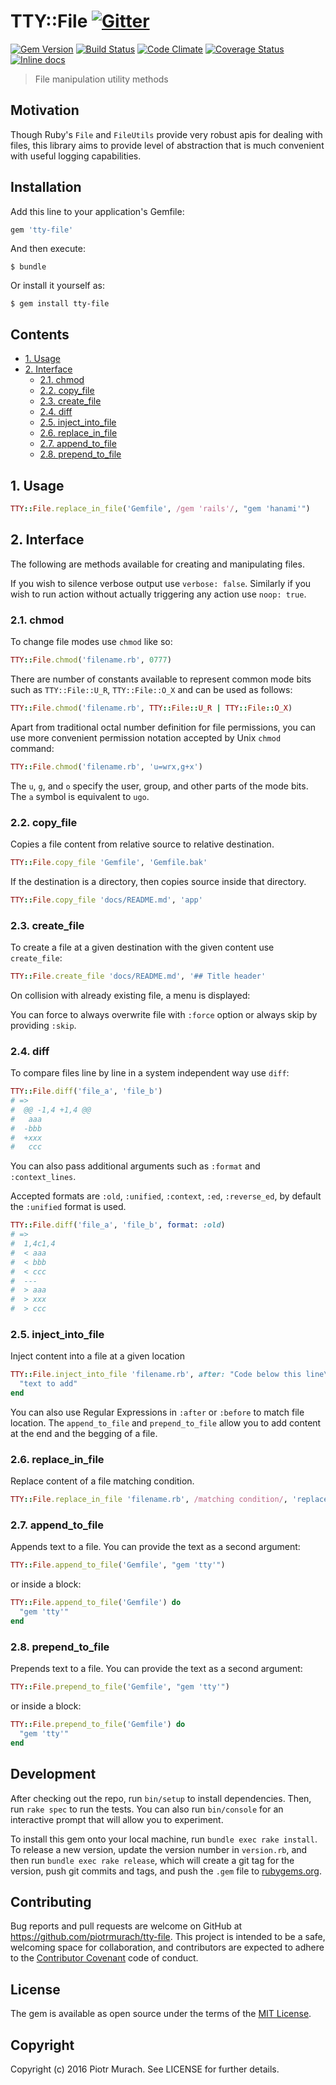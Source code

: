 # TTY::File [![Gitter](https://badges.gitter.im/Join%20Chat.svg)][gitter]
[![Gem Version](https://badge.fury.io/rb/tty-file.svg)][gem]
[![Build Status](https://secure.travis-ci.org/piotrmurach/tty-file.svg?branch=master)][travis]
[![Code Climate](https://codeclimate.com/github/piotrmurach/tty-file/badges/gpa.svg)][codeclimate]
[![Coverage Status](https://coveralls.io/repos/github/piotrmurach/tty-file/badge.svg)][coverage]
[![Inline docs](http://inch-ci.org/github/piotrmurach/tty-file.svg?branch=master)][inchpages]

[gitter]: https://gitter.im/piotrmurach/tty
[gem]: http://badge.fury.io/rb/tty-file
[travis]: http://travis-ci.org/piotrmurach/tty-file
[codeclimate]: https://codeclimate.com/github/piotrmurach/tty-file
[coverage]: https://coveralls.io/github/piotrmurach/tty-file
[inchpages]: http://inch-ci.org/github/piotrmurach/tty-file

> File manipulation utility methods

## Motivation

Though Ruby's `File` and `FileUtils` provide very robust apis for dealing with files, this library aims to provide level of abstraction that is much convenient with useful logging capabilities.

## Installation

Add this line to your application's Gemfile:

```ruby
gem 'tty-file'
```

And then execute:

    $ bundle

Or install it yourself as:

    $ gem install tty-file

## Contents

* [1. Usage](#1-usage)
* [2. Interface](#2-interface)
  * [2.1. chmod](#21-chmod)
  * [2.2. copy_file](#22-copy_file)
  * [2.3. create_file](#23-create_file)
  * [2.4. diff](#24-diff)
  * [2.5. inject_into_file](#25-inject_into_file)
  * [2.6. replace_in_file](#26-replace_in_file)
  * [2.7. append_to_file](#27-apend_to_file)
  * [2.8. prepend_to_file](#28-prepend_to_file)


## 1. Usage

```ruby
TTY::File.replace_in_file('Gemfile', /gem 'rails'/, "gem 'hanami'")
```

## 2. Interface

The following are methods available for creating and manipulating files.

If you wish to silence verbose output use `verbose: false`. Similarly if you wish to run action without actually triggering any action use `noop: true`.

### 2.1. chmod

To change file modes use `chmod` like so:

```ruby
TTY::File.chmod('filename.rb', 0777)
```

There are number of constants available to represent common mode bits such as `TTY::File::U_R`, `TTY::File::O_X` and can be used as follows:

```ruby
TTY::File.chmod('filename.rb', TTY::File::U_R | TTY::File::O_X)
```

Apart from traditional octal number definition for file permissions, you can use more convenient permission notation accepted by Unix `chmod` command:

```ruby
TTY::File.chmod('filename.rb', 'u=wrx,g+x')
```

The `u`, `g`, and `o` specify the user, group, and other parts of the mode bits. The `a` symbol is equivalent to `ugo`.

### 2.2. copy_file

Copies a file content from relative source to relative destination.

```ruby
TTY::File.copy_file 'Gemfile', 'Gemfile.bak'
```

If the destination is a directory, then copies source inside that directory.

```ruby
TTY::File.copy_file 'docs/README.md', 'app'
```

### 2.3. create_file

To create a file at a given destination with the given content use `create_file`:

```ruby
TTY::File.create_file 'docs/README.md', '## Title header'
```

On collision with already existing file, a menu is displayed:

You can force to always overwrite file with `:force` option or always skip by providing `:skip`.

### 2.4. diff

To compare files line by line in a system independent way use `diff`:

```ruby
TTY::File.diff('file_a', 'file_b')
# =>
#  @@ -1,4 +1,4 @@
#   aaa
#  -bbb
#  +xxx
#   ccc
```

You can also pass additional arguments such as `:format` and `:context_lines`.

Accepted formats are `:old`, `:unified`, `:context`, `:ed`, `:reverse_ed`, by default the `:unified` format is used.

```ruby
TTY::File.diff('file_a', 'file_b', format: :old)
# =>
#  1,4c1,4
#  < aaa
#  < bbb
#  < ccc
#  ---
#  > aaa
#  > xxx
#  > ccc
```

### 2.5. inject_into_file

Inject content into a file at a given location

```ruby
TTY::File.inject_into_file 'filename.rb', after: "Code below this line\n" do
  "text to add"
end
```

You can also use Regular Expressions in `:after` or `:before` to match file location. The `append_to_file` and `prepend_to_file` allow you to add content at the end and the begging of a file.

### 2.6. replace_in_file

Replace content of a file matching condition.

```ruby
TTY::File.replace_in_file 'filename.rb', /matching condition/, 'replacement'
```

### 2.7. append_to_file

Appends text to a file. You can provide the text as a second argument:

```ruby
TTY::File.append_to_file('Gemfile', "gem 'tty'")
```

or inside a block:

```ruby
TTY::File.append_to_file('Gemfile') do
  "gem 'tty'"
end
```

### 2.8. prepend_to_file

Prepends text to a file. You can provide the text as a second argument:

```ruby
TTY::File.prepend_to_file('Gemfile', "gem 'tty'")
```

or inside a block:

```ruby
TTY::File.prepend_to_file('Gemfile') do
  "gem 'tty'"
end
```

## Development

After checking out the repo, run `bin/setup` to install dependencies. Then, run `rake spec` to run the tests. You can also run `bin/console` for an interactive prompt that will allow you to experiment.

To install this gem onto your local machine, run `bundle exec rake install`. To release a new version, update the version number in `version.rb`, and then run `bundle exec rake release`, which will create a git tag for the version, push git commits and tags, and push the `.gem` file to [rubygems.org](https://rubygems.org).

## Contributing

Bug reports and pull requests are welcome on GitHub at https://github.com/piotrmurach/tty-file. This project is intended to be a safe, welcoming space for collaboration, and contributors are expected to adhere to the [Contributor Covenant](http://contributor-covenant.org) code of conduct.

## License

The gem is available as open source under the terms of the [MIT License](http://opensource.org/licenses/MIT).

## Copyright

Copyright (c) 2016 Piotr Murach. See LICENSE for further details.
